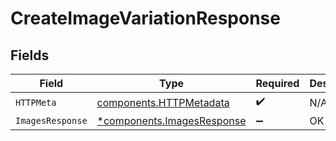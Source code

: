 # CreateImageVariationResponse


## Fields

| Field                                                                   | Type                                                                    | Required                                                                | Description                                                             |
| ----------------------------------------------------------------------- | ----------------------------------------------------------------------- | ----------------------------------------------------------------------- | ----------------------------------------------------------------------- |
| `HTTPMeta`                                                              | [components.HTTPMetadata](../../models/components/httpmetadata.md)      | :heavy_check_mark:                                                      | N/A                                                                     |
| `ImagesResponse`                                                        | [*components.ImagesResponse](../../models/components/imagesresponse.md) | :heavy_minus_sign:                                                      | OK                                                                      |